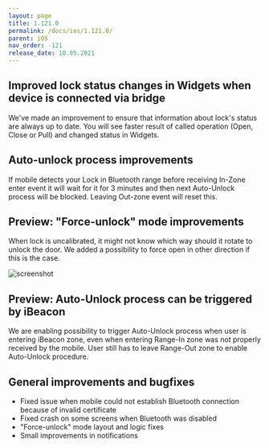 ```yaml
---
layout: page
title: 1.121.0
permalink: /docs/ios/1.121.0/
parent: iOS
nav_order: -121
release_date: 10.05.2021
---
```


## Improved lock status changes in Widgets when device is connected via bridge
We've made an improvement to ensure that information about lock's status are always up to date. You will see faster result of called operation (Open, Close or Pull) and changed status in Widgets.


## Auto-unlock process improvements
If mobile detects your Lock in Bluetooth range before receiving In-Zone enter event it will wait for it for 3 minutes and then next Auto-Unlock process will be blocked. Leaving Out-zone event will reset this.


## Preview: "Force-unlock" mode improvements
When lock is uncalibrated, it might not know which way should it rotate to unlock the door. We added a possibility to force open in other direction if this is the case.

![screenshot](/tedee-release-notes/docs/ios/assets/1.121.0.gif)


## Preview: Auto-Unlock process can be triggered by iBeacon
We are enabling possibility to trigger Auto-Unlock process when user is entering iBeacon zone, even when entering Range-In zone was not properly received by the mobile. User still has to leave Range-Out zone to enable Auto-Unlock procedure.


## General improvements and bugfixes
- Fixed issue when mobile could not establish Bluetooth connection because of invalid certificate
- Fixed crash on some screens when Bluetooth was disabled
- "Force-unlock" mode layout and logic fixes
- Small improvements in notifications
